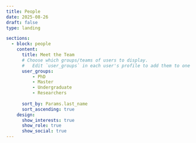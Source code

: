 ```yaml
---
title: People
date: 2025-08-26
draft: false
type: landing

sections:
  - block: people
    content:
      title: Meet the Team
      # Choose which groups/teams of users to display.
      #   Edit `user_groups` in each user's profile to add them to one or more of these groups.
      user_groups:
          - PhD
          - Master
          - Undergraduate
          - Researchers
    
      sort_by: Params.last_name
      sort_ascending: true
    design:
      show_interests: true
      show_role: true
      show_social: true
---
```


